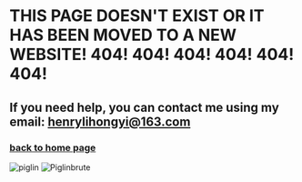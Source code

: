 # THIS PAGE DOESN'T EXIST OR IT HAS BEEN MOVED TO A NEW WEBSITE! 404! 404! 404! 404! 404! 404! 
## If you need help, you can contact me using my email: henrylihongyi@163.com
### [back to home page](https://HenryPersonalWeb.github.io/home/)
![piglin](https://henrypersonalweb.github.io/pictures/piglin.gif) ![Piglinbrute](https://henrypersonalweb.github.io/pictures/piglinbrute.gif)